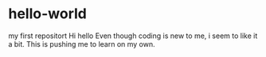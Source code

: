 # hello-world
my first repositort
Hi hello
Even though coding is new to me, i seem to like it a bit.
This is pushing me to learn on my own.
